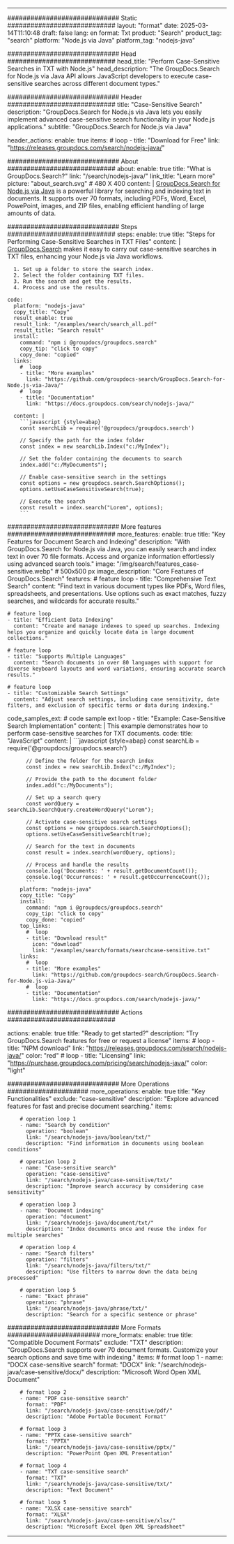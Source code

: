 
---
############################# Static ############################
layout: "format"
date:  2025-03-14T11:10:48
draft: false
lang: en
format: Txt
product: "Search"
product_tag: "search"
platform: "Node.js via Java"
platform_tag: "nodejs-java"

############################# Head ############################
head_title: "Perform Case-Sensitive Searches in TXT with Node.js"
head_description: "The GroupDocs.Search for Node.js via Java API allows JavaScript developers to execute case-sensitive searches across different document types."

############################# Header ############################
title: "Case-Sensitive Search" 
description: "GroupDocs.Search for Node.js via Java lets you easily implement advanced case-sensitive search functionality in your Node.js applications."
subtitle: "GroupDocs.Search for Node.js via Java" 

header_actions:
  enable: true
  items:
    #  loop
    - title: "Download for Free"
      link: "https://releases.groupdocs.com/search/nodejs-java/"
      
############################# About ############################
about:
    enable: true
    title: "What is GroupDocs.Search?"
    link: "/search/nodejs-java/"
    link_title: "Learn more"
    picture: "about_search.svg" # 480 X 400
    content: |
       [GroupDocs.Search for Node.js via Java](/search/nodejs-java/) is a powerful library for searching and indexing text in documents. It supports over 70 formats, including PDFs, Word, Excel, PowePoint, images, and ZIP files, enabling efficient handling of large amounts of data.

############################# Steps ############################
steps:
    enable: true
    title: "Steps for Performing Case-Sensitive Searches in TXT Files"
    content: |
      [GroupDocs.Search](/search/nodejs-java/) makes it easy to carry out case-sensitive searches in TXT files, enhancing your Node.js via Java workflows.
      
      1. Set up a folder to store the search index.
      2. Select the folder containing TXT files.
      3. Run the search and get the results.
      4. Process and use the results.
   
    code:
      platform: "nodejs-java"
      copy_title: "Copy"
      result_enable: true
      result_link: "/examples/search/search_all.pdf"
      result_title: "Search result"
      install:
        command: "npm i @groupdocs/groupdocs.search"
        copy_tip: "click to copy"
        copy_done: "copied"
      links:
        #  loop
        - title: "More examples"
          link: "https://github.com/groupdocs-search/GroupDocs.Search-for-Node.js-via-Java/"
        #  loop
        - title: "Documentation"
          link: "https://docs.groupdocs.com/search/nodejs-java/"
          
      content: |
        ```javascript {style=abap}
        const searchLib = require('@groupdocs/groupdocs.search')

        // Specify the path for the index folder
        const index = new searchLib.Index("c:/MyIndex");

        // Set the folder containing the documents to search
        index.add("c:/MyDocuments");

        // Enable case-sensitive search in the settings
        const options = new groupdocs.search.SearchOptions();
        options.setUseCaseSensitiveSearch(true);

        // Execute the search
        const result = index.search("Lorem", options);
        ```            

############################# More features ############################
more_features:
  enable: true
  title: "Key Features for Document Search and Indexing"
  description: "With GroupDocs.Search for Node.js via Java, you can easily search and index text in over 70 file formats. Access and organize information effortlessly using advanced search tools."
  image: "/img/search/features_case-sensitive.webp" # 500x500 px
  image_description: "Core Features of GroupDocs.Search"
  features:
    # feature loop
    - title: "Comprehensive Text Search"
      content: "Find text in various document types like PDFs, Word files, spreadsheets, and presentations. Use options such as exact matches, fuzzy searches, and wildcards for accurate results."

    # feature loop
    - title: "Efficient Data Indexing"
      content: "Create and manage indexes to speed up searches. Indexing helps you organize and quickly locate data in large document collections."

    # feature loop
    - title: "Supports Multiple Languages"
      content: "Search documents in over 80 languages with support for diverse keyboard layouts and word variations, ensuring accurate search results."

    # feature loop
    - title: "Customizable Search Settings"
      content: "Adjust search settings, including case sensitivity, date filters, and exclusion of specific terms or data during indexing."
      
  code_samples_ext:
    # code sample ext loop
    - title: "Example: Case-Sensitive Search Implementation"
      content: |
        This example demonstrates how to perform case-sensitive searches for TXT documents.
      code:
        title: "JavaScript"
        content: |
          ```javascript {style=abap}
          const searchLib = require('@groupdocs/groupdocs.search')
          
          // Define the folder for the search index
          const index = new searchLib.Index("c:/MyIndex");
              
          // Provide the path to the document folder
          index.add("c:/MyDocuments");

          // Set up a search query
          const wordQuery = searchLib.SearchQuery.createWordQuery("Lorem");

          // Activate case-sensitive search settings
          const options = new groupdocs.search.SearchOptions();
          options.setUseCaseSensitiveSearch(true);

          // Search for the text in documents
          const result = index.search(wordQuery, options);
          
          // Process and handle the results
          console.log('Documents: ' + result.getDocumentCount());
          console.log('Occurrences: ' + result.getOccurrenceCount());
          ```
        platform: "nodejs-java"
        copy_title: "Copy"
        install:
          command: "npm i @groupdocs/groupdocs.search"
          copy_tip: "click to copy"
          copy_done: "copied"
        top_links:
          #  loop
          - title: "Download result"
            icon: "download"
            link: "/examples/search/formats/searchcase-sensitive.txt"
        links:
          #  loop
          - title: "More examples"
            link: "https://github.com/groupdocs-search/GroupDocs.Search-for-Node.js-via-Java/"
          #  loop
          - title: "Documentation"
            link: "https://docs.groupdocs.com/search/nodejs-java/"
            

            


############################# Actions ############################

actions:
  enable: true
  title: "Ready to get started?"
  description: "Try GroupDocs.Search features for free or request a license"
  items:
    #  loop
    - title: "NPM download"
      link: "https://releases.groupdocs.com/search/nodejs-java/"
      color: "red"
        #  loop
    - title: "Licensing"
      link: "https://purchase.groupdocs.com/pricing/search/nodejs-java/"
      color: "light"


############################# More Operations #####################
more_operations:
    enable: true
    title: "Key Functionalities"
    exclude: "case-sensitive"
    description: "Explore advanced features for fast and precise document searching."
    items: 
          
        # operation loop 1
        - name: "Search by condition"
          operation: "boolean"
          link: "/search/nodejs-java/boolean/txt/"
          description: "Find information in documents using boolean conditions"

        # operation loop 2
        - name: "Case-sensitive search"
          operation: "case-sensitive"
          link: "/search/nodejs-java/case-sensitive/txt/"
          description: "Improve search accuracy by considering case sensitivity"

        # operation loop 3
        - name: "Document indexing"
          operation: "document"
          link: "/search/nodejs-java/document/txt/"
          description: "Index documents once and reuse the index for multiple searches"

        # operation loop 4
        - name: "Search filters"
          operation: "filters"
          link: "/search/nodejs-java/filters/txt/"
          description: "Use filters to narrow down the data being processed"

        # operation loop 5
        - name: "Exact phrase"
          operation: "phrase"
          link: "/search/nodejs-java/phrase/txt/"
          description: "Search for a specific sentence or phrase"
          
        
          
############################# More Formats ########################
more_formats:
    enable: true
    title: "Compatible Document Formats"
    exclude: "TXT"
    description: "GroupDocs.Search supports over 70 document formats. Customize your search options and save time with indexing."
    items: 
        # format loop 1
        - name: "DOCX case-sensitive search"
          format: "DOCX"
          link: "/search/nodejs-java/case-sensitive/docx/"
          description: "Microsoft Word Open XML Document"
          
        # format loop 2
        - name: "PDF case-sensitive search"
          format: "PDF"
          link: "/search/nodejs-java/case-sensitive/pdf/"
          description: "Adobe Portable Document Format"
          
        # format loop 3
        - name: "PPTX case-sensitive search"
          format: "PPTX"
          link: "/search/nodejs-java/case-sensitive/pptx/"
          description: "PowerPoint Open XML Presentation"

        # format loop 4
        - name: "TXT case-sensitive search"
          format: "TXT"
          link: "/search/nodejs-java/case-sensitive/txt/"
          description: "Text Document"
          
        # format loop 5
        - name: "XLSX case-sensitive search"
          format: "XLSX"
          link: "/search/nodejs-java/case-sensitive/xlsx/"
          description: "Microsoft Excel Open XML Spreadsheet"
  

---